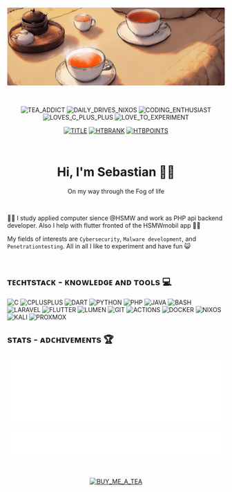 <div align=center>

[![BANNER](./img/tea-banner-rounded.png)](https://github.com/SirQuacksALot)

<br>

![TEA_ADDICT](https://img.shields.io/badge/Tea_addict-white?style=flat-square&logo=mocha&logoColor=white&labelColor=%23d13838&color=%23db4242) ![DAILY_DRIVES_NIXOS](https://img.shields.io/badge/daily%20driver-white?style=flat-square&logo=nixos&logoColor=white&labelColor=%23d13838&color=%23db4242) ![CODING_ENTHUSIAST](https://img.shields.io/badge/coding_enthusiast-white?style=flat-square&logo=devbox&logoColor=white&labelColor=%23d13838&color=%23db4242) ![LOVES_C_PLUS_PLUS](https://img.shields.io/badge/C%2B%2B-white?style=flat-square&logo=southwestairlines&logoColor=white&labelColor=%23d13838&color=%23db4242) ![LOVE_TO_EXPERIMENT](https://img.shields.io/badge/loves%20to%20experiment-white?style=flat-square&logo=i18next&logoColor=white&labelColor=%23d13838&color=%23db4242)

[![TITLE](https://img.shields.io/badge/Hack%20The%20Box%20%7C%20Profile-white?style=flat-square&logo=hackthebox&logoColor=black&labelColor=%239FEF00&color=%23B8F344)](https://app.hackthebox.com/profile/1613228) [![HTBRANK](https://img.shields.io/badge/dynamic/json?url=https%3A%2F%2Fwww.hackthebox.com%2Fapi%2Fv4%2Fprofile%2F1613228&query=%24.profile.rank&style=flat-square&label=Rank&labelColor=%234d4d4d&color=%23555555)](https://app.hackthebox.com/profile/1613228) [![HTBPOINTS](https://img.shields.io/badge/dynamic/json?url=https%3A%2F%2Fwww.hackthebox.com%2Fapi%2Fv4%2Fprofile%2F1613228&query=%24.profile.points&style=flat-square&label=Points&labelColor=%234d4d4d&color=%23555555)](https://app.hackthebox.com/profile/1613228)

<br>

# Hi, I'm Sebastian 👋🏻

On my way through the Fog of life

</div>

<br>

<!-- Personal Overview -->
👨‍🎓 I study applied computer sience @HSMW and work as PHP api backend developer. Also I help with flutter fronted of the HSMWmobil app 🧑‍💻

My fields of interests are `Cybersecurity`, `Malware development`, and `Penetrationtesting`. All in all I like to experiment and have fun 😺

<br>

<!--Knowledge and Work Details -->
## ᴛᴇᴄʜᴛѕᴛᴀᴄᴋ - ᴋɴᴏᴡʟᴇᴅɢᴇ ᴀɴᴅ ᴛᴏᴏʟѕ 💻

![C](https://img.shields.io/badge/c-%2300599C.svg?style=flat-square&logo=c&logoColor=white) ![CPLUSPLUS](https://img.shields.io/badge/-C++-blue?style=flat-square&logo=cplusplus) ![DART](https://img.shields.io/badge/dart-%230175C2.svg?style=flat-square&logo=dart&logoColor=white) ![PYTHON](https://img.shields.io/badge/python-3670A0?style=flat-square&logo=python&logoColor=ffdd54) ![PHP](https://img.shields.io/badge/PHP-777BB4?style=flat-square&logo=php&logoColor=white) ![JAVA](https://img.shields.io/badge/Java-ED8B00?style=flat-square&logo=openjdk&logoColor=white) ![BASH](https://img.shields.io/badge/bash_script-%23121011.svg?style=flat-square&logo=gnu-bash&logoColor=white)
![LARAVEL](https://img.shields.io/badge/laravel-171f36?style=flat-square&logo=laravel&logoColor=red) ![FLUTTER](https://img.shields.io/badge/Flutter-%2302569B.svg?style=flat-square&logo=Flutter&logoColor=white) ![LUMEN](https://img.shields.io/badge/lumen-red?style=flat-square&logo=lumen&logoColor=white) ![GIT](https://img.shields.io/badge/git-%23F05033.svg?style=flat-square&logo=git&logoColor=white) ![ACTIONS](https://img.shields.io/badge/github%20actions-%232671E5.svg?style=flat-square&logo=githubactions&logoColor=white) ![DOCKER](https://img.shields.io/badge/docker-%230db7ed.svg?style=flat-square&logo=docker&logoColor=white) ![NIXOS](https://img.shields.io/badge/NixOS-5277C3.svg?style=flat-square&logo=NixOS&logoColor=white) ![KALI](https://img.shields.io/badge/Kali-268BEE?style=flat-square&logo=kalilinux&logoColor=white) ![PROXMOX](https://img.shields.io/badge/Proxmox-proxmox?style=flat-square&logo=proxmox&logoColor=%23E57000&labelColor=%232b2a33&color=%232b2a33)

<!-- Indepth detail information on github user -->
## sᴛᴀᴛs - ᴀᴅᴄʜɪᴠᴇᴍᴇɴᴛs 🏆​

<div id="footer" align="center">

![LANGUAGES](https://github.com/SirQuacksALot/SirQuacksALot/blob/master/img/metrics.plugin.languages.indepth.svg)

![ACHIEVEMENTS](https://github.com/SirQuacksALot/SirQuacksALot/blob/master/img/metrics.plugin.achievements.compact.svg)

<br>

[![BUY_ME_A_TEA](https://img.shields.io/badge/Buy_me_a_tea-white?style=flat-square&logo=mocha&logoColor=white&labelColor=%23d13838&color=%23db4242)](https://buymeacoffee.com/sirquacksalot)
